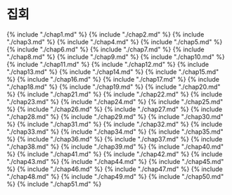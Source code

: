 # 집회
{% include "./chap1.md" %}
{% include "./chap2.md" %}
{% include "./chap3.md" %}
{% include "./chap4.md" %}
{% include "./chap5.md" %}
{% include "./chap6.md" %}
{% include "./chap7.md" %}
{% include "./chap8.md" %}
{% include "./chap9.md" %}
{% include "./chap10.md" %}
{% include "./chap11.md" %}
{% include "./chap12.md" %}
{% include "./chap13.md" %}
{% include "./chap14.md" %}
{% include "./chap15.md" %}
{% include "./chap16.md" %}
{% include "./chap17.md" %}
{% include "./chap18.md" %}
{% include "./chap19.md" %}
{% include "./chap20.md" %}
{% include "./chap21.md" %}
{% include "./chap22.md" %}
{% include "./chap23.md" %}
{% include "./chap24.md" %}
{% include "./chap25.md" %}
{% include "./chap26.md" %}
{% include "./chap27.md" %}
{% include "./chap28.md" %}
{% include "./chap29.md" %}
{% include "./chap30.md" %}
{% include "./chap31.md" %}
{% include "./chap32.md" %}
{% include "./chap33.md" %}
{% include "./chap34.md" %}
{% include "./chap35.md" %}
{% include "./chap36.md" %}
{% include "./chap37.md" %}
{% include "./chap38.md" %}
{% include "./chap39.md" %}
{% include "./chap40.md" %}
{% include "./chap41.md" %}
{% include "./chap42.md" %}
{% include "./chap43.md" %}
{% include "./chap44.md" %}
{% include "./chap45.md" %}
{% include "./chap46.md" %}
{% include "./chap47.md" %}
{% include "./chap48.md" %}
{% include "./chap49.md" %}
{% include "./chap50.md" %}
{% include "./chap51.md" %}
